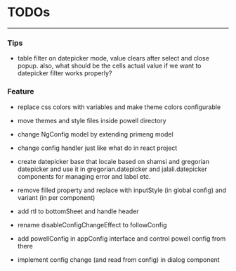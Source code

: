 # TODOs

---

### Tips
- table filter on datepicker mode, value clears after select and close popup. also, what should be the cells actual
  value if we want to datepicker filter works properly?

### Feature
- replace css colors with variables and make theme colors configurable
- move themes and style files inside powell directory

- change NgConfig model by extending primeng model
- change config handler just like what do in react project
- create datepicker base that locale based on shamsi and gregorian datepicker and use it in gregorian.datepicker and jalali.datepicker components for managing error and label etc.
- remove filled property and replace with inputStyle (in global config) and variant (in per component)
- add rtl to bottomSheet and handle header
- rename disableConfigChangeEffect to followConfig
- add powellConfig in appConfig interface and control powell config from there
- implement config change (and read from config) in dialog component
